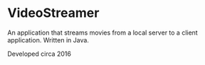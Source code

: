 # VideoStreamer
An application that streams movies from a local server to a client application. Written in Java.

Developed circa 2016
